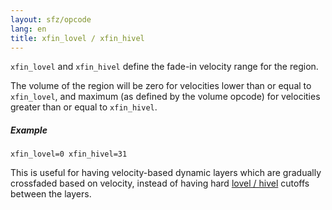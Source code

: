 ```yaml
---
layout: sfz/opcode
lang: en
title: xfin_lovel / xfin_hivel
---
```

`xfin_lovel` and `xfin_hivel` define the fade-in velocity range for the region.

The volume of the region will be zero for velocities lower than or equal to
`xfin_lovel`, and maximum (as defined by the volume opcode) for velocities
greater than or equal to `xfin_hivel`.

##### Example

```
xfin_lovel=0 xfin_hivel=31
```

This is useful for having velocity-based dynamic layers which are gradually
crossfaded based on velocity, instead of having hard
[lovel / hivel](lovel) cutoffs between the layers.

